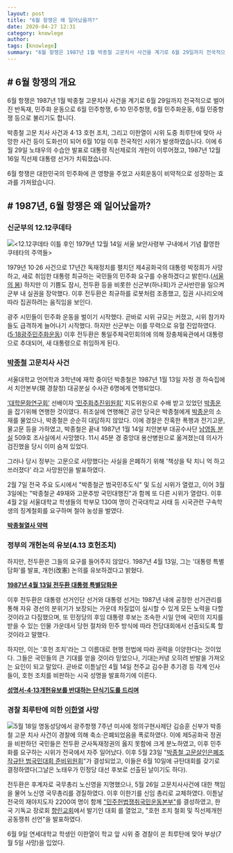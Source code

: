 ```yaml
---
layout: post
title: "6월 항쟁은 왜 일어났을까?"
date: 2020-04-27 12:31
category: knowlege
author: 
tags: [knowlege]
summary: "6월 항쟁은 1987년 1월 박종철 고문치사 사건을 계기로 6월 29일까지 전국적으로 벌어진 반독재, 민주화 운동으로 6월 민주항쟁, 6·10 민주항쟁, 6월 민주화운동, 6월 민중항쟁 등으로 불리기도 합니다."
---
```



## # 6월 항쟁의 개요

6월 항쟁은 1987년 1월 박종철 고문치사 사건을 계기로 6월 29일까지 전국적으로 벌어진 반독재, 민주화 운동으로 6월 민주항쟁, 6·10 민주항쟁, 6월 민주화운동, 6월 민중항쟁 등으로 불리기도 합니다.

박종철 고문 치사 사건과 4·13 호헌 조치, 그리고 이한열이 시위 도중 최루탄에 맞아 사망한 사건 등이 도화선이 되어 6월 10일 이후 전국적인 시위가 발생하였습니다. 이에 6월 29일 노태우의 수습안 발표로 대통령 직선제로의 개헌이 이루어졌고, 1987년 12월 16일 직선제 대통령 선거가 치뤄졌습니다.

6월 항쟁은 대한민국의 민주화에 큰 영향을 주었고 사회운동이 비약적으로 성장하는 효과를 가져왔습니다.

## # 1987년, 6월 항쟁은 왜 일어났을까?

### 신군부의 12.12쿠데타

[![](https://www.610.or.kr/images/610_why.jpg)](http://archives.kdemo.or.kr/file-img/vol01/007/112/00711294/00711294_0001.jpg)<12.12쿠데타 이틀 후인 1979년 12월 14일 서울 보안사령부 구내에서 기념 촬영한 쿠테타의 주역들>

1979년 10·26 사건으로 17년간 독재정치를 펼치던 제4공화국의 대통령 박정희가 사망하고, 새로 취임한 대통령 최규하는 국민들의 민주화 요구를 수용하겠다고 밝힌다.([서울의 봄](https://www.610.or.kr/610/about)) 하지만 이 기쁨도 잠시, 전두환 등을 비롯한 신군부(하나회)가 군사반란을 일으켜 군부 내 실권을 장악했다. 이후 전두환은 최규하를 로봇처럼 조종했고, 집권 시나리오에 따라 집권하려는 움직임을 보인다.

광주 시민들이 민주화 운동을 벌이기 시작했다. 곧바로 시위 규모는 커졌고, 시위 참가자들도 급격하게 늘어나기 시작했다. 하지만 신군부는 이를 무력으로 유혈 진압하였다.([5·18광주민주화운동](https://www.610.or.kr/610/about)) 이후 전두환은 통일주체국민회의에 의해 장충체육관에서 대통령으로 추대되어, 새 대통령으로 취임하게 된다.

### [박종철](https://www.610.or.kr/610/about)  고문치사 사건

서울대학교 언어학과 3학년에 재학 중이던 박종철은 1987년 1월 13일 자정 경 하숙집에서 치안본부(現 경찰청) 대공분실 수사관 6명에게 연행되었다.

[‘대학문화연구회’](https://www.610.or.kr/610/about)  선배이자  [‘민주화추진위원회’](https://www.610.or.kr/610/about)  지도위원으로 수배 받고 있었던  [박종운](https://www.610.or.kr/610/about)을 잡기위해 연행한 것이였다. 취조실에 연행해간 공안 당국은 박종철에게  [박종운](https://www.610.or.kr/610/about)의 소재를 물었으나, 박종철은 순순히 대답하지 않았다. 이에 경찰은 잔혹한 폭행과 전기고문, 물고문 등을 가하였고, 박종철은 끝내 1987년 1월 14일 치안본부 대공수사단  [남영동 분실](https://www.610.or.kr/610/about)  509호 조사실에서 사망했다. 11시 45분 경 중앙대 용산병원으로 옮겨졌는데 의사가 검진했을 당시 이미 숨져 있었다.

그러나 당시 정부는 고문으로 사망했다는 사실을 은폐하기 위해 '책상을 탁 치니 억 하고 쓰러졌다' 라고 사망원인을 발표하였다.

2월 7일 전국 주요 도시에서 "박종철군 범국민추도식" 및 도심 시위가 열렸고, 이어 3월 3일에는 "박종철군 49재와 고문추방 국민대행진"과 함께 또 다른 시위가 열렸다. 이후 4월 2일 서울대학교 학생들의 학부모 130여 명이 건국대학교 사태 등 시국관련 구속학생의 징계철회를 요구하며 철야 농성을 벌였다.

[**박종철열사 약력**](https://www.610.or.kr/610/about#oneArea3)

### 정부의 개헌논의 유보(4.13 호헌조치)

하지만, 전두환은 그들의 요구를 들어주지 않았다. 1987년 4월 13일, 그는 '대통령 특별담화'를 발표, 개헌(改憲) 논의를 유보하겠다고 밝혔다.

[**1987년 4월 13일 전두환 대통령 특별담화문**](https://www.610.or.kr/610/about#oneArea)

이후 전두환은 대통령 선거인단 선거와 대통령 선거는 1987년 내에 공정한 선거관리를 통해 자유 경선의 분위기가 보장되는 가운데 차질없이 실시할 수 있게 모든 노력을 다할 것이라고 다짐했으며, 또 민정당의 후임 대통령 후보는 조속한 시일 안에 국민의 지지를 받을 수 있는 인물 가운데서 당헌 절차와 민주 방식에 따라 전당대회에서 선출되도록 할 것이라고 말했다.

하지만, 이는 '호헌 조치'라는 그 이름대로 현행 헌법에 따라 권력을 이양한다는 것이었다. 그들은 국민들의 큰 기대를 얻을 것이라 믿었으나, 기대는커녕 오히려 반발을 가져오는 요인이 되고 말았다. 곧바로 이튿날인 4월 14일 천주교 김수환 추기경 등 각계 인사들이, 호헌 조치를 비판하는 시국 성명을 발표하기에 이른다.

[**성명서-4·13개헌유보를 반대하는 단식기도를 드리며**](https://www.610.or.kr/610/about#oneArea2)

### 경찰 최루탄에 의한  [이한열](https://www.610.or.kr/610/about)  사망

![](http://www.610.or.kr/photo/700xe2.jpg)5월 18일 명동성당에서 광주항쟁 7주년 미사에 정의구현사제단 김승훈 신부가 박종철 고문 치사 사건이 경찰에 의해 축소·은폐되었음을 폭로하였다. 이에 제5공화국 정권을 비판하던 국민들은 전두환 군사독재정권의 옳지 못함에 크게 분노하였고, 이후 민주화를 요구하는 시위가 전국에서 자주 일어났다. 이후 5월 23일 "[박종철 고문살인은폐조작규탄 범국민대회 준비위원회](https://www.610.or.kr/610/about)"가 결성되었고, 이들은 6월 10일에 규탄대회를 갖기로 결정하였다(그날은 노태우가 민정당 대선 후보로 선출된 날이기도 하다).

전두환은 후계자로 국무총리 노신영을 지명했으나, 5월 26일 고문치사사건에 대한 책임을 물어 노신영 국무총리를 경질하였다. 이후 이한기를 신임 총리로 교체하였다. 이튿날 전국의 재야지도자 2200여 명이 함께  ["민주헌법쟁취국민운동본부"](https://www.610.or.kr/610/about)를 결성하였고, 한국 기독교 장로회  [향린교회](https://www.610.or.kr/610/about)에서 발기인 대회 를 열었고, "호헌 조치 철회 및 직선제개헌 공동쟁취 선언"을 발표하였다.

6월 9일 연세대학교 학생인 이한열이 학교 앞 시위 중 경찰이 쏜 최루탄에 맞아 부상(7월 5일 사망)을 입었다.